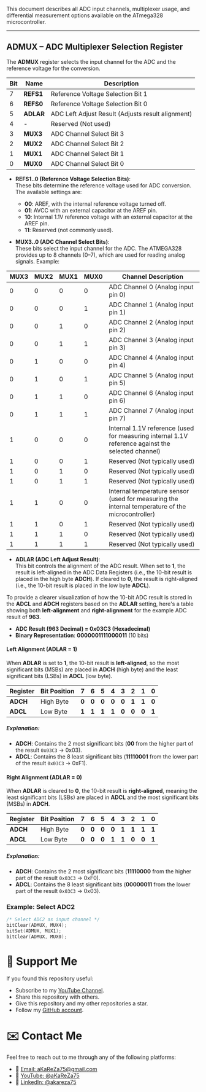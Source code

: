 This document describes all ADC input channels, multiplexer usage, and differential measurement options available on the ATmega328 microcontroller.

---

## **ADMUX – ADC Multiplexer Selection Register**

The **ADMUX** register selects the input channel for the ADC and the reference voltage for the conversion.

| Bit  | Name       | Description                                                     |
|------|------------|---------------------------------------------------------------|
| 7    | **REFS1**  | Reference Voltage Selection Bit 1                             |
| 6    | **REFS0**  | Reference Voltage Selection Bit 0                             |
| 5    | **ADLAR**  | ADC Left Adjust Result (Adjusts result alignment)              |
| 4    | -          | Reserved (Not used)                                             |
| 3    | **MUX3**   | ADC Channel Select Bit 3                                       |
| 2    | **MUX2**   | ADC Channel Select Bit 2                                       |
| 1    | **MUX1**   | ADC Channel Select Bit 1                                       |
| 0    | **MUX0**   | ADC Channel Select Bit 0                                       |

- **REFS1..0 (Reference Voltage Selection Bits)**:  
  These bits determine the reference voltage used for ADC conversion. The available settings are:
  - **00**: AREF, with the internal reference voltage turned off.
  - **01**: AVCC with an external capacitor at the AREF pin.
  - **10**: Internal 1.1V reference voltage with an external capacitor at the AREF pin.
  - **11**: Reserved (not commonly used).

- **MUX3..0 (ADC Channel Select Bits)**:  
  These bits select the input channel for the ADC. The ATMEGA328 provides up to 8 channels (0–7), which are used for reading analog signals. Example:

| **MUX3** | **MUX2** | **MUX1** | **MUX0** | **Channel Description**                                |
|----------|----------|----------|----------|--------------------------------------------------------|
| 0        | 0        | 0        | 0        | ADC Channel 0 (Analog input pin 0)                     |
| 0        | 0        | 0        | 1        | ADC Channel 1 (Analog input pin 1)                     |
| 0        | 0        | 1        | 0        | ADC Channel 2 (Analog input pin 2)                     |
| 0        | 0        | 1        | 1        | ADC Channel 3 (Analog input pin 3)                     |
| 0        | 1        | 0        | 0        | ADC Channel 4 (Analog input pin 4)                     |
| 0        | 1        | 0        | 1        | ADC Channel 5 (Analog input pin 5)                     |
| 0        | 1        | 1        | 0        | ADC Channel 6 (Analog input pin 6)                     |
| 0        | 1        | 1        | 1        | ADC Channel 7 (Analog input pin 7)                     |
| 1        | 0        | 0        | 0        | Internal 1.1V reference (used for measuring internal 1.1V reference against the selected channel) |
| 1        | 0        | 0        | 1        | Reserved (Not typically used)                          |
| 1        | 0        | 1        | 0        | Reserved (Not typically used)                          |
| 1        | 0        | 1        | 1        | Reserved (Not typically used)                          |
| 1        | 1        | 0        | 0        | Internal temperature sensor (used for measuring the internal temperature of the microcontroller) |
| 1        | 1        | 0        | 1        | Reserved (Not typically used)                          |
| 1        | 1        | 1        | 0        | Reserved (Not typically used)                          |
| 1        | 1        | 1        | 1        | Reserved (Not typically used)                          |


- **ADLAR (ADC Left Adjust Result)**:  
  This bit controls the alignment of the ADC result. When set to **1**, the result is left-aligned in the ADC Data Registers (i.e., the 10-bit result is placed in the high byte **ADCH**). If cleared to **0**, the result is right-aligned (i.e., the 10-bit result is placed in the low byte **ADCL**).

To provide a clearer visualization of how the 10-bit ADC result is stored in the **ADCL** and **ADCH** registers based on the **ADLAR** setting, here's a table showing both **left-alignment** and **right-alignment** for the example ADC result of **963**.

- **ADC Result (963 Decimal) = 0x03C3 (Hexadecimal)**
- **Binary Representation**: **0000001111000011** (10 bits)

#### **Left Alignment (ADLAR = 1)**
When **ADLAR** is set to **1**, the 10-bit result is **left-aligned**, so the most significant bits (MSBs) are placed in **ADCH** (high byte) and the least significant bits (LSBs) in **ADCL** (low byte).

| Register  | Bit Position | 7    | 6    | 5    | 4    | 3    | 2    | 1    | 0    |
|-----------|--------------|------|------|------|------|------|------|------|------|
| **ADCH**  | High Byte    | **0**  | **0**  | **0**  | **0**  | **0**  | **1**  | **1**  | **0**  |
| **ADCL**  | Low Byte     | **1**  | **1**  | **1**  | **1**  | **0**  | **0**  | **0**  | **1**  |

##### Explanation:
- **ADCH**: Contains the 2 most significant bits (**00** from the higher part of the result `0x03C3` → 0x03).
- **ADCL**: Contains the 8 least significant bits (**11110001** from the lower part of the result `0x03C3` → 0xF1).

#### **Right Alignment (ADLAR = 0)**
When **ADLAR** is cleared to **0**, the 10-bit result is **right-aligned**, meaning the least significant bits (LSBs) are placed in **ADCL** and the most significant bits (MSBs) in **ADCH**.

| Register  | Bit Position | 7    | 6    | 5    | 4    | 3    | 2    | 1    | 0    |
|-----------|--------------|------|------|------|------|------|------|------|------|
| **ADCH**  | High Byte    | **0**  | **0**  | **0**  | **0**  | **1**  | **1**  | **1**  | **1**  |
| **ADCL**  | Low Byte     | **0**  | **0**  | **0**  | **1**  | **1**  | **0**  | **0**  | **1**  |

##### Explanation:
- **ADCH**: Contains the 2 most significant bits (**11110000** from the higher part of the result `0x03C3` → 0xF0).
- **ADCL**: Contains the 8 least significant bits (**00000011** from the lower part of the result `0x03C3` → 0x03).


### **Example: Select ADC2**

```c
/* Select ADC2 as input channel */
bitClear(ADMUX, MUX4);
bitSet(ADMUX, MUX1);
bitClear(ADMUX, MUX0);
```


# 🌟 Support Me
If you found this repository useful:
- Subscribe to my [YouTube Channel](https://www.youtube.com/@aKaReZa75).
- Share this repository with others.
- Give this repository and my other repositories a star.
- Follow my [GitHub account](https://github.com/aKaReZa75).

# ✉️ Contact Me
Feel free to reach out to me through any of the following platforms:
- 📧 [Email: aKaReZa75@gmail.com](mailto:aKaReZa75@gmail.com)
- 🎥 [YouTube: @aKaReZa75](https://www.youtube.com/@aKaReZa75)
- 💼 [LinkedIn: @akareza75](https://www.linkedin.com/in/akareza75)
